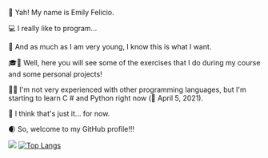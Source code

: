 👋 Yah! My name is Emily Felicio.

💻 I really like to program...

🎯 And as much as I am very young, I know this is what I want.

🎓📁 Well, here you will see some of the exercises that I do during my course and some personal projects!

💾💡 I'm not very experienced with other programming languages, but I'm starting to learn C # and Python right now (📅 April 5, 2021).

💭 I think that's just it... for now.

🌒 So, welcome to my GitHub profile!!!

![](https://github-profile-summary-cards.vercel.app/api/cards/profile-details?username=EmilyFelicio&theme=monokai&border=white)
[![Top Langs](https://github-readme-stats.vercel.app/api/top-langs/?username=EmilyFelicio&layout=compact&theme=monokai)](https://github.com/EmilyFelicio/github-readme-stats)
